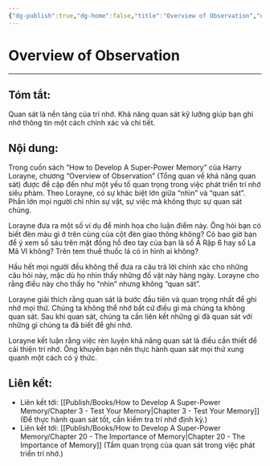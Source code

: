 ```yaml
---
{"dg-publish":true,"dg-home":false,"title":"Overview of Observation","date":"2024-08-31","tags":["#books","#memory","#How_to_Develop_A_Super_Power_Memory"],"Chương":"Chương1","dg-path":"Books/How to Develop A Super-Power Memory/Overview of Observation.md","permalink":"/books/how-to-develop-a-super-power-memory/overview-of-observation/","dgPassFrontmatter":true,"updated":"2025-01-31T00:27:43.302+07:00"}
---
```


# Overview of Observation
---
## Tóm tắt:
Quan sát là nền tảng của trí nhớ. Khả năng quan sát kỹ lưỡng giúp bạn ghi nhớ thông tin một cách chính xác và chi tiết.

## Nội dung:
Trong cuốn sách “How to Develop A Super-Power Memory” của Harry Lorayne, chương “Overview of Observation” (Tổng quan về khả năng quan sát) được đề cập đến như một yếu tố quan trọng trong việc phát triển trí nhớ siêu phàm. Theo Lorayne, có sự khác biệt lớn giữa “nhìn” và “quan sát”. Phần lớn mọi người chỉ nhìn sự vật, sự việc mà không thực sự quan sát chúng.

Lorayne đưa ra một số ví dụ để minh họa cho luận điểm này. Ông hỏi bạn có biết đèn màu gì ở trên cùng của cột đèn giao thông không? Có bao giờ bạn để ý xem số sáu trên mặt đồng hồ đeo tay của bạn là số Ả Rập 6 hay số La Mã VI không? Trên tem thuế thuốc lá có in hình ai không?

Hầu hết mọi người đều không thể đưa ra câu trả lời chính xác cho những câu hỏi này, mặc dù họ nhìn thấy những đồ vật này hàng ngày. Lorayne cho rằng điều này cho thấy họ “nhìn” nhưng không “quan sát”.

Lorayne giải thích rằng quan sát là bước đầu tiên và quan trọng nhất để ghi nhớ mọi thứ. Chúng ta không thể nhớ bất cứ điều gì mà chúng ta không quan sát. Sau khi quan sát, chúng ta cần liên kết những gì đã quan sát với những gì chúng ta đã biết để ghi nhớ.

Lorayne kết luận rằng việc rèn luyện khả năng quan sát là điều cần thiết để cải thiện trí nhớ. Ông khuyên bạn nên thực hành quan sát mọi thứ xung quanh một cách có ý thức.

## **Liên kết**:
- Liên kết tới: [[Publish/Books/How to Develop A Super-Power Memory/Chapter 3 - Test Your Memory\|Chapter 3 - Test Your Memory]] (Để thực hành quan sát tốt, cần kiểm tra trí nhớ định kỳ.)
- Liên kết tới: [[Publish/Books/How to Develop A Super-Power Memory/Chapter 20 - The Importance of Memory\|Chapter 20 - The Importance of Memory]] (Tầm quan trọng của quan sát trong việc phát triển trí nhớ.)